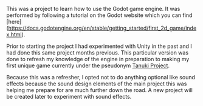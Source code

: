 This was a project to learn how to use the Godot game engine.
It was performed by following a tutorial on the Godot website which
you can find [here] (https://docs.godotengine.org/en/stable/getting_started/first_2d_game/index.html).

Prior to starting the project I had experimented with Unity in the past
and I had done this same project months previous. This particular version
was done to refresh my knowledge of the engine in preparation to making
my first unique game currently under the pseudonym [Tanuki Project](https://github.com/JordanChwalik/TanukiProject).

Because this was a refresher, I opted not to do anything optional like sound
effects because the sound design elements of the main project this was helping
me prepare for are much further down the road. A new project will be created
later to experiment with sound effects.
